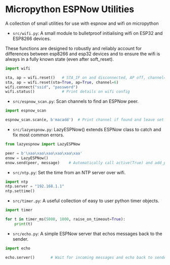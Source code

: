 # Micropython ESPNow Utilities
A collection of small utilities for use with espnow and wifi on micropython

- `src/wifi.py`: A small module to bulletproof initialising wifi on ESP32 and
  ESP8266 devices.

These functions are designed to robustly and reliably account for differences
between esp8266 and esp32 devices and to ensure the wifi is always in a fully
known state (even after soft_reset).

```python
import wifi

sta, ap = wifi.reset()   # STA_IF on and disconnected, AP off, channel=1
sta, ap = wifi.reset(sta=True, ap=True, channel=6)
wifi.connect("ssid", "password")
wifi.status()            # Print details on wifi config
```

- `src/espnow_scan.py`: Scan channels to find an ESPNow peer.

```python
import espnow_scan

espnow_scan.scan(e, b'macadd')  # Print channel if found and leave set to channel

```

- `src/lazyespnow.py`: LazyESPNow() extends ESPNow class to catch and fix most
  common errors.

```python
from lazyespnow import LazyESPNow

peer = b'\xaa\xaa\xaa\xaa\xaa\xaa'
enow = LazyESPNow()
enow.send(peer, message)    # Automatically call active(True) and add_peer()
```

- `src/ntp.py`: Set the time from an NTP server over wifi.

```python
import ntp
ntp.server = "192.168.1.1"
ntp.settime()
```

- `src/timer.py`: A useful collection of easy to user python timer objects.

```python
import timer

for t in timer_ms(5000, 1000, raise_on_timeout=True):
    print(t)
```

- `src/echo.py`: A simple ESPNow server that echos messages back to the sender.

```python
import echo

echo.server()       # Wait for incoming messages and echo back to sender
```
